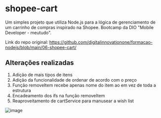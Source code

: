 # shopee-cart
Um simples projeto que utiliza Node.js para a lógica de gerenciamento de um carrinho de compras inspirado na Shopee. Bootcamp da DIO "Mobile Developer - meutudo".

Link do repo original: https://github.com/digitalinnovationone/formacao-nodejs/blob/main/06-shopee-cart/

## Alterações realizadas

1. Adição de mais tipos de itens
2. Adição da funcionalidade de ordenar de acordo com o preço
3. Função removeItem recebe apenas nome do item ao em vez de toda a estrutura
4. Encadeamento dos ifs na função removeItem
5. Reaproveitamento de cartService para manusear a wish list

![image](https://github.com/user-attachments/assets/d5469fb9-df37-4a62-a4ff-976445f8cd78)
